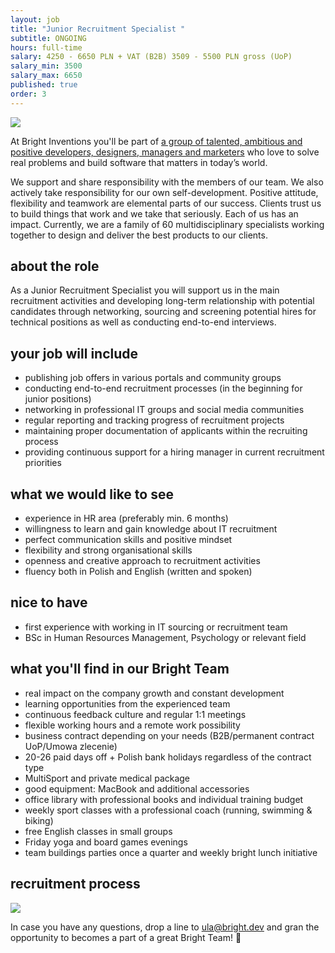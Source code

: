 ```yaml
---
layout: job
title: "Junior Recruitment Specialist "
subtitle: ONGOING
hours: full-time
salary: 4250 - 6650 PLN + VAT (B2B) 3509 - 5500 PLN gross (UoP)
salary_min: 3500
salary_max: 6650
published: true
order: 3
---
```

![](/images/brightteam_passion.png)



At Bright Inventions you'll be part of [a group of talented, ambitious and positive developers, designers, managers and marketers](https://brightinventions.pl/about-us/team/) who love to solve real problems and build software that matters in today’s world. 

We support and share responsibility with the members of our team. We also actively take responsibility for our own self-development. Positive attitude, flexibility and teamwork are elemental parts of our success. Clients trust us to build things that work and we take that seriously. Each of us has an impact. Currently, we are a family of 60 multidisciplinary specialists working together to design and deliver the best products to our clients. 

## about the role

As a Junior Recruitment Specialist you will support us in the main recruitment activities and developing long-term relationship with potential candidates through networking, sourcing and screening potential hires for technical positions as well as conducting end-to-end interviews. 

## your job will include

* publishing job offers in various portals and community groups 
* conducting end-to-end recruitment processes (in the beginning for junior positions)
* networking in professional IT groups and social media communities 
* regular reporting and tracking progress of recruitment projects
* maintaining proper documentation of applicants within the recruiting process
* providing continuous support for a hiring manager in current recruitment priorities 

## what we would like to see

* experience in HR area (preferably min. 6 months) 
* willingness to learn and gain knowledge about IT recruitment
* perfect communication skills and positive mindset
* flexibility and strong organisational skills 
* openness and creative approach to recruitment activities
* fluency both in Polish and English (written and spoken)

## nice to have

* first experience with working in IT sourcing or recruitment team 
* BSc in Human Resources Management, Psychology or relevant field

## what you'll find in our Bright Team

* real impact on the company growth and constant development 
* learning opportunities from the experienced team
* continuous feedback culture and regular 1:1 meetings 
* flexible working hours and a remote work possibility 
* business contract depending on your needs (B2B/permanent contract UoP/Umowa zlecenie) 
* 20-26 paid days off + Polish bank holidays regardless of the contract type
* MultiSport and private medical package
* good equipment: MacBook and additional accessories 
* office library with professional books and individual training budget
* weekly sport classes with a professional coach (running, swimming & biking)
* free English classes in small groups
* Friday yoga and board games evenings
* team buildings parties once a quarter and weekly bright lunch initiative

## recruitment process

![](/images/recruitment-process.png)

In case you have any questions, drop a line to [ula@bright.dev](mailto:ula@bright.dev) and gran the opportunity to becomes a part of a great Bright Team! 🧡